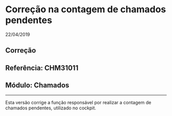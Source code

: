 # Correção na contagem de chamados pendentes
22/04/2019
## Correção
## Referência: CHM31011
## Módulo: Chamados
***

Esta versão corrige a função responsável por realizar a contagem de chamados pendentes, utilizado no cockpit.
